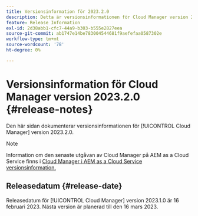```yaml
---
title: Versionsinformation för 2023.2.0
description: Detta är versionsinformationen för Cloud Manager version 2023.2.0.
feature: Release Information
exl-id: 2d38abb1-cfc7-44a9-b303-b555e2827eea
source-git-commit: ab1747e14be783004544681f9aefefaa0587302e
workflow-type: tm+mt
source-wordcount: '78'
ht-degree: 0%

---
```



# Versionsinformation för Cloud Manager version 2023.2.0 {#release-notes}

Den här sidan dokumenterar versionsinformationen för [!UICONTROL Cloud Manager] version 2023.2.0.

>[!NOTE]
>
>Information om den senaste utgåvan av Cloud Manager på AEM as a Cloud Service finns i [Cloud Manager i AEM as a Cloud Service versionsinformation.](https://experienceleague.adobe.com/docs/experience-manager-cloud-service/content/implementing/using-cloud-manager/release-notes-cloud-manager/release-notes-cm-current.html)

## Releasedatum {#release-date}

Releasedatum för [!UICONTROL Cloud Manager] version 2023.1.0 är 16 februari 2023. Nästa version är planerad till den 16 mars 2023.
